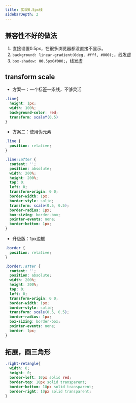 ```yaml
---
title: 实现0.5px线
sidebarDepth: 2
---
```

## 兼容性不好的做法
1. 直接设置0.5px，在很多浏览器都没直接不显示。
2. `background: linear-gradient(0deg, #fff, #000);`，线发虚
3. `box-shadow: 00.5px0#000;`，线发虚

## transform scale

* 方案一：一个标签一条线，不够灵活
```css
.line{
  height: 1px;
  width: 100%;
  background-color: red;
  transform: scaleY(0.5)
}
```

* 方案二：使用伪元素
```css
.line {
  position: relative;
}

.line::after {
  content: '';
  position: absolute;
  width: 200%;
  height: 200%;
  top: 0;
  left: 0;
  transform-origin: 0 0;
  border-width: 1px;
  border-style: solid;
  transform: scale(0.5, 0.5);
  border-radius: 1px;
  box-sizing: border-box;
  pointer-events: none;
  border-bottom: 1px;
}
```

* 升级版：1px边框
```css
.border {
  position: relative;
}

.border::after {
  content: '';
  position: absolute;
  width: 200%;
  height: 200%;
  top: 0;
  left: 0;
  transform-origin: 0 0;
  border-width: 1px;
  border-style: solid;
  transform: scale(0.5, 0.5);
  border-radius: 1px;
  box-sizing: border-box;
  pointer-events: none;
  border: 1px;
}
```

## 拓展，画三角形
```css
.right-retangle{
  width: 0;
  height: 0;
  border-left: 10px solid red;
  border-top: 10px solid transparent;
  border-bottom: 10px solid transparent;
  border-right: 10px solid transparent;
}
```